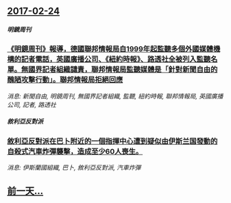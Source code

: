 ## [2017-02-24](/news/2017/02/24/index.md)

##### 明鏡周刊
### [《明鏡周刊》報導，德國聯邦情報局自1999年起監聽多個外國媒體機構的記者電話，英國廣播公司、《紐約時報》、路透社全被列入監聽名單。無國界記者組織譴責，聯邦情報局監聽媒體是「針對新聞自由的醜陋攻擊行動」。聯邦情報局拒絕回應 ](/news/2017/02/24/明鏡周刊-報導-德國聯邦情報局自1999年起監聽多個外國媒體機構的記者電話-英國廣播公司-紐約時報-路透社全被列入.md)
_消息: 新聞自由, 明鏡周刊, 無國界記者組織, 監聽, 紐約時報, 聯邦情報局, 英國廣播公司, 記者, 路透社_

##### 敘利亞反對派
### [敘利亞反對派在巴卜附近的一個指揮中心遭到疑似由伊斯兰国發動的自殺式汽車炸彈襲擊，造成至少60人喪生。 ](/news/2017/02/24/敘利亞反對派在巴卜附近的一個指揮中心遭到疑似由伊斯兰国發動的自殺式汽車炸彈襲擊-造成至少60人喪生.md)
_消息: 伊斯蘭國組織, 巴卜, 敘利亞反對派, 汽車炸彈_

## [前一天...](/news/2017/02/23/index.md)

